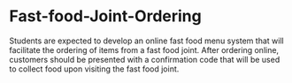 # Fast-food-Joint-Ordering
Students are expected to develop an online fast food menu system that will facilitate the ordering of items from a fast food joint. After ordering online, customers should be presented with a confirmation code that will be used to collect food upon visiting the fast food joint. 
